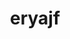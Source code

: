 ---
title: eryajf
github: https://github.com/eryajf
mode: dark
transition: 3s
archetype:
- Github Actions
- Little Bit of Everything
- Stats and Metrics
- Editor’s Choice
---